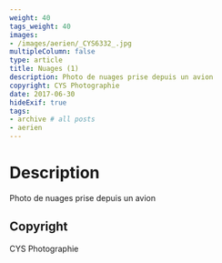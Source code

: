 ```yaml
---
weight: 40
tags_weight: 40
images:
- /images/aerien/_CYS6332_.jpg
multipleColumn: false
type: article
title: Nuages (1)
description: Photo de nuages prise depuis un avion
copyright: CYS Photographie
date: 2017-06-30
hideExif: true
tags:
- archive # all posts
- aerien
---
```


# Description

Photo de nuages prise depuis un avion

## Copyright

CYS Photographie
